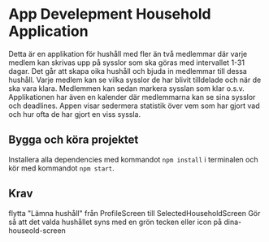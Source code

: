 # App Develepment Household Application

Detta är en applikation för hushåll med fler än två medlemmar där varje medlem kan skrivas upp på sysslor som ska göras med intervallet 1-31 dagar.
Det går att skapa oika hushåll och bjuda in medlemmar till dessa hushåll.
Varje medlem kan se vilka sysslor de har blivit tilldelade och när de ska vara klara.
Medlemmen kan sedan markera sysslan som klar o.s.v.
Applikationen har även en kalender där medlemmarna kan se sina sysslor och deadlines.
Appen visar sedermera statistik över vem som har gjort vad och hur ofta de har gjort en viss syssla.

## Bygga och köra projektet

Installera alla dependencies med kommandot `npm install` i terminalen och kör med kommandot `npm start`.

## Krav



flytta "Lämna hushåll" från ProfileScreen till SelectedHouseholdScreen
Gör så att det valda hushållet syns med en grön tecken eller icon på dina-houseold-screen